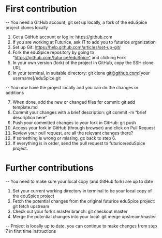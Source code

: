 # First contribution

-- You need a GitHub account, git set up locally, a fork of the eduSpice project clones locally

1. Get a GitHub account or log in: https://github.com
2. If you are working at Futurice, ask IT to add you to futurice organization
3. Set up Git: https://help.github.com/articles/set-up-git/
4. Fork the eduSpice repository by going to “https://github.com/futurice/eduSpice” and clicking Fork
5. In your own version (fork) of the project in GitHub, copy the SSH clone URL
6. In your terminal, in suitable directory: git clone git@github.com:[your username]/eduSpice.git

-- You now have the project locally and you can do the changes or additions

7. When done, add the new or changed files for commit: git add template.md
8. Commit your changes with a brief description: git commit -m “brief description here”
9. Push your committed changes to your fork in GitHub: git push
10. Access your fork in GitHub (through browser) and click on Pull Request 
11. Review your pull request, are all the relevant changes there?
12. If something is wrong or missing, go back to step 6.
13. If everything is in order, send the pull request to futurice/eduSpice project.

# Further contributions

-- You need to make sure your local copy (and GitHub fork) are up to date

1. Set your current working directory in terminal to be your local copy of the eduSpice project
2. Fetch the potential changes from the original futurice eduSpice project: git fetch upstream
3. Check out your fork’s master branch: git checkout master
4. Merge the potential changes into your local: git merge upstream/master

-- Project is locally up to date, you can continue to make changes from step 7 in first time instructions

